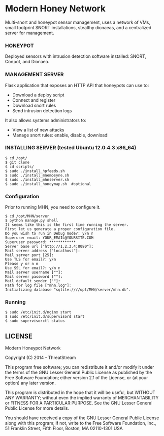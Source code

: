 Modern Honey Network
==========================

Multi-snort and honeypot sensor management, uses a network of VMs, small footprint SNORT installations, stealthy dionaeas, and a centralized server for management.

### HONEYPOT

Deployed sensors with intrusion detection software installed: SNORT, Conpot, and Dionaea. 

### MANAGEMENT SERVER

Flask application that exposes an HTTP API that honeypots can use to:
- Download a deploy script
- Connect and register
- Download snort rules
- Send intrusion detection logs

It also allows systems administrators to:
- View a list of new attacks
- Manage snort rules: enable, disable, download


### INSTALLING SERVER (tested Ubuntu 12.0.4.3 x86_64)

    
    $ cd /opt/
    $ git clone 
    $ cd scripts/
    $ sudo ./install_hpfeeds.sh
    $ sudo ./install_mnemosyne.sh
    $ sudo ./install_mhnserver.sh
    $ sudo ./install_honeymap.sh  #optional

### Configuration

Prior to running MHN, you need to configure it.

    $ cd /opt/MHN/server
    $ python manage.py shell
    It seems like this is the first time running the server.
    First let us generate a proper configuration file.
    Do you wish to run in Debug mode?: y/n n
    Superuser email: YOUR_EMAIL@YOURSITE.COM
    Superuser password: ************
    Server base url ["http://1.2.3.4:8080"]: 
    Mail server address ["localhost"]: 
    Mail server port [25]: 
    Use TLS for email?: y/n 
    Please y or n n
    Use SSL for email?: y/n n
    Mail server username [""]: 
    Mail server password [""]: 
    Mail default sender [""]: 
    Path for log file ["mhn.log"]: 
    Initializing database "sqlite:////opt/MHN/server/mhn.db".


### Running

    $ sudo /etc/init.d/nginx start
    $ sudo /etc/init.d/supervisord start
    $ sudo supervisorctl status



## LICENSE

Modern Honeypot Network

Copyright (C) 2014 - ThreatStream

This program free software; you can redistribute it and/or
modify it under the terms of the GNU Lesser General Public
License as published by the Free Software Foundation; either
version 2.1 of the License, or (at your option) any later version.

This program is distributed in the hope that it will be useful,
but WITHOUT ANY WARRANTY; without even the implied warranty of
MERCHANTABILITY or FITNESS FOR A PARTICULAR PURPOSE.  See the GNU
Lesser General Public License for more details.

You should have received a copy of the GNU Lesser General Public
License along with this program; if not, write to the Free Software
Foundation, Inc., 51 Franklin Street, Fifth Floor, Boston, MA  02110-1301  USA
